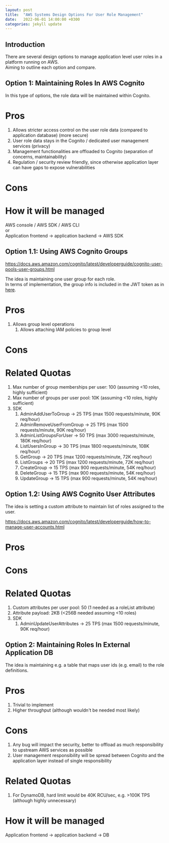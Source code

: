 ```yaml
---
layout: post
title:  "AWS Systems Design Options For User Role Management"
date:   2022-06-01 14:00:00 +0300
categories: jekyll update
---
```


## Introduction

There are several design options to manage application level user roles in a platform running on AWS.  
Aiming to outline each option and compare.  

## Option 1: Maintaining Roles In AWS Cognito

In this type of options, the role data will be maintained within Cognito. 

# Pros
1. Allows stricter access control on the user role data (compared to application database) (more secure)
1. User role data stays in the Cognito / dedicated user management services (privacy)
1. Management functionalities are offloaded to Cognito (separation of concerns, maintainability)
1. Regulation / security review friendly, since otherwise application layer can have gaps to expose vulnerabilities

# Cons

# How it will be managed

AWS console / AWS SDK / AWS CLI  
or  
Application frontend -> application backend -> AWS SDK  

## Option 1.1: Using AWS Cognito Groups

https://docs.aws.amazon.com/cognito/latest/developerguide/cognito-user-pools-user-groups.html  

The idea is maintaining one user group for each role.  
In terms of implementation, the group info is included in the JWT token as in [here](https://stackoverflow.com/a/43789307).  

# Pros

1. Allows group level operations  
    1. Allows attaching IAM policies to group level

# Cons

# Related Quotas
1. Max number of group memberships per user: 100 (assuming <10 roles, highly sufficient)
1. Max number of groups per user pool: 10K (assuming <10 roles, highly sufficient)
1. SDK
    1. AdminAddUserToGroup -> 25 TPS (max 1500 requests/minute, 90K req/hour)
    1. AdminRemoveUserFromGroup -> 25 TPS (max 1500 requests/minute, 90K req/hour)
    1. AdminListGroupsForUser -> 50 TPS (max 3000 requests/minute, 180K req/hour)
    1. ListUsersInGroup -> 30 TPS (max 1800 requests/minute, 108K req/hour)
    1. GetGroup -> 20 TPS (max 1200 requests/minute, 72K req/hour)
    1. ListGroups -> 20 TPS (max 1200 requests/minute, 72K req/hour)
    1. CreateGroup -> 15 TPS (max 900 requests/minute, 54K req/hour)
    1. DeleteGroup -> 15 TPS (max 900 requests/minute, 54K req/hour)
    1. UpdateGroup -> 15 TPS (max 900 requests/minute, 54K req/hour)


## Option 1.2: Using AWS Cognito User Attributes

The idea is setting a custom attribute to maintain list of roles assigned to the user.  

https://docs.aws.amazon.com/cognito/latest/developerguide/how-to-manage-user-accounts.html  

# Pros

# Cons

# Related Quotas
1. Custom attributes per user pool: 50 (1 needed as a roleList attribute)
1. Attribute payload: 2KB (<256B needed assuming <10 roles)
1. SDK
    1. AdminUpdateUserAttributes -> 25 TPS (max 1500 requests/minute, 90K req/hour)

## Option 2: Maintaining Roles In External Application DB

The idea is maintaining e.g. a table that maps user ids (e.g. email) to the role definitions.  

# Pros
1. Trivial to implement
1. Higher throughput (although wouldn't be needed most likely)

# Cons
1. Any bug will impact the security, better to offload as much responsibility to upstream AWS services as possible
1. User management responsibility will be spread between Cognito and the application layer instead of single responsibility

# Related Quotas
1. For DynamoDB, hard limit would be 40K RCU/sec, e.g. >100K TPS (although highly unnecessary)

# How it will be managed

Application frontend -> application backend -> DB